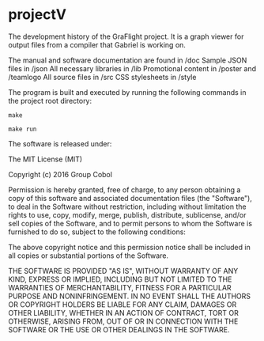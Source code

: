 # projectV

The development history of the GraFlight project. It is a graph viewer for output files from a compiler that 
Gabriel is working on. 

The manual and software documentation are found in /doc
Sample JSON files in /json
All necessary libraries in /lib
Promotional content in /poster and /teamlogo
All source files in /src
CSS stylesheets in /style

The program is built and executed by running the following commands in the project root directory:

`make`

`make run`



The software is released under:

The MIT License (MIT)

Copyright (c) 2016 Group Cobol

Permission is hereby granted, free of charge, to any person obtaining a copy of this software and associated 
documentation files (the "Software"), to deal in the Software without restriction, including without limitation 
the rights to use, copy, modify, merge, publish, distribute, sublicense, and/or sell copies of the Software, 
and to permit persons to whom the Software is furnished to do so, subject to the following conditions:

The above copyright notice and this permission notice shall be included in all copies or substantial portions 
of the Software.

THE SOFTWARE IS PROVIDED "AS IS", WITHOUT WARRANTY OF ANY KIND, EXPRESS OR IMPLIED, INCLUDING BUT NOT LIMITED 
TO THE WARRANTIES OF MERCHANTABILITY, FITNESS FOR A PARTICULAR PURPOSE AND NONINFRINGEMENT. IN NO EVENT SHALL 
THE AUTHORS OR COPYRIGHT HOLDERS BE LIABLE FOR ANY CLAIM, DAMAGES OR OTHER LIABILITY, WHETHER IN AN ACTION OF 
CONTRACT, TORT OR OTHERWISE, ARISING FROM, OUT OF OR IN CONNECTION WITH THE SOFTWARE OR THE USE OR OTHER 
DEALINGS IN THE SOFTWARE.
